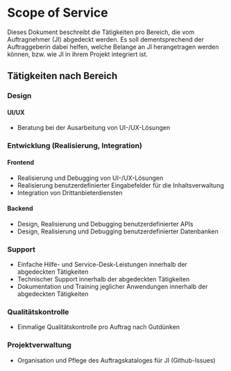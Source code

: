 # Scope of Service

Dieses Dokument beschreibt die Tätigkeiten pro Bereich, die vom Auftragnehmer (JI) abgedeckt werden. Es soll dementsprechend der Auftraggeberin dabei helfen, welche Belange an JI herangetragen werden können, bzw. wie JI in ihrem Projekt integriert ist.

## Tätigkeiten nach Bereich

### Design

#### UI/UX

- Beratung bei der Ausarbeitung von UI-/UX-Lösungen

### Entwicklung (Realisierung, Integration)

#### Frontend

- Realisierung und Debugging von UI-/UX-Lösungen
- Realisierung benutzerdefinierter Eingabefelder für die Inhaltsverwaltung
- Integration von Drittanbieterdiensten

#### Backend

- Design, Realisierung und Debugging benutzerdefinierter APIs
- Design, Realisierung und Debugging benutzerdefinierter Datenbanken

### Support

- Einfache Hilfe- und Service-Desk-Leistungen innerhalb der abgedeckten Tätigkeiten
- Technischer Support innerhalb der abgedeckten Tätigkeiten
- Dokumentation und Training jeglicher Anwendungen innerhalb der abgedeckten Tätigkeiten

### Qualitätskontrolle

- Einmalige Qualitätskontrolle pro Auftrag nach Gutdünken

### Projektverwaltung

- Organisation und Pflege des Auftragskataloges für JI (Github-Issues)